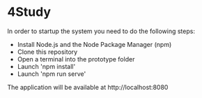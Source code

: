 # 4Study
In order to startup the system you need to do the following steps:
- Install Node.js and the Node Package Manager (npm)
- Clone this repository
- Open a terminal into the prototype folder
- Launch 'npm install'
- Launch 'npm run serve'

The application will be available at http://localhost:8080
